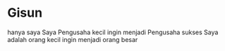 # Gisun
hanya saya
Saya Pengusaha kecil ingin menjadi Pengusaha sukses
Saya adalah orang kecil ingin menjadi orang besar
